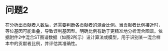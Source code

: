 # 问题2
在分析出贡献者人数后，还需要判断各贡献者的混合比例。当贡献者比例接近时，等位基因可能重叠，导致误判基因型。明确比例有助于更精准地分析混合图谱。依据附件2中混合ST图谱数据（如图2所示）设计算法或模型，用于识别某一混合样本中的贡献者比例，并评估其准确性。